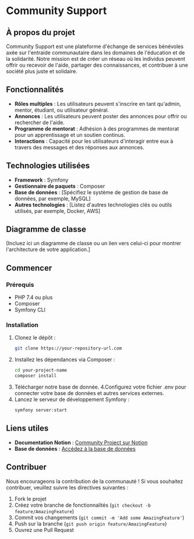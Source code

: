 # Community Support

## À propos du projet

Community Support est une plateforme d'échange de services bénévoles axée sur l'entraide communautaire dans les domaines de l'éducation et de la solidarité. Notre mission est de créer un réseau où les individus peuvent offrir ou recevoir de l'aide, partager des connaissances, et contribuer à une société plus juste et solidaire.

## Fonctionnalités

- **Rôles multiples** : Les utilisateurs peuvent s'inscrire en tant qu'admin, mentor, étudiant, ou utilisateur général.
- **Annonces** : Les utilisateurs peuvent poster des annonces pour offrir ou rechercher de l'aide.
- **Programme de mentorat** : Adhésion à des programmes de mentorat pour un apprentissage et un soutien continus.
- **Interactions** : Capacité pour les utilisateurs d'interagir entre eux à travers des messages et des réponses aux annonces.

## Technologies utilisées

- **Framework** : Symfony
- **Gestionnaire de paquets** : Composer
- **Base de données** : [Spécifiez le système de gestion de base de données, par exemple, MySQL]
- **Autres technologies** : [Listez d'autres technologies clés ou outils utilisés, par exemple, Docker, AWS]

## Diagramme de classe

[Incluez ici un diagramme de classe ou un lien vers celui-ci pour montrer l'architecture de votre application.]

## Commencer

### Prérequis

- PHP 7.4 ou plus
- Composer
- Symfony CLI

### Installation

1. Clonez le dépôt :
   ```bash
   git clone https://your-repository-url.com
   ```
2. Installez les dépendances via Composer :
   ```bash
   cd your-project-name
   composer install
   ```
3. Télécharger notre base de donnée.
4.Configurez votre fichier .env pour connecter votre base de données et autres services externes.
5. Lancez le serveur de développement Symfony :
   ```bash
   symfony server:start
   ```

## Liens utiles

- **Documentation Notion** : [Community Project sur Notion](https://neat-suede-973.notion.site/Community-Project-491e2292fc7a4246b188dcd3ee81eaea?pvs=4)
- **Base de données** : [Accédez à la base de données](https://drive.google.com/drive/u/0/home)

## Contribuer

Nous encourageons la contribution de la communauté ! Si vous souhaitez contribuer, veuillez suivre les directives suivantes :

1. Fork le projet
2. Créez votre branche de fonctionnalités (`git checkout -b feature/AmazingFeature`)
3. Commit vos changements (`git commit -m 'Add some AmazingFeature'`)
4. Push sur la branche (`git push origin feature/AmazingFeature`)
5. Ouvrez une Pull Request
